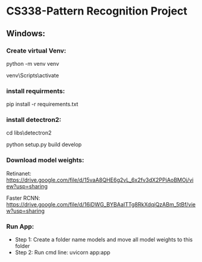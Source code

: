 # CS338-Pattern Recognition Project

## Windows:
### Create virtual Venv: 
python -m venv venv

venv\Scripts\activate

### install requirments:
pip install -r requirements.txt

### install detectron2:
cd libs\detectron2

python setup.py build develop

### Download model weights:
Retinanet: https://drive.google.com/file/d/15vaA8QHE6g2vL_6x2fv3dX2PPjAoBMOj/view?usp=sharing

Faster RCNN: https://drive.google.com/file/d/16iDWG_BYBAaITTg8RkXdqiQzABm_5tBf/view?usp=sharing

### Run App:
- Step 1: Create a folder name models and move all model weights to this folder
- Step 2: Run cmd line: uvicorn app:app
